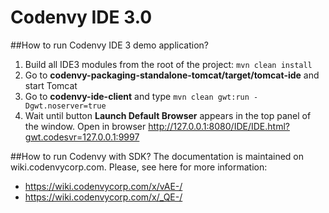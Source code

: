 # Codenvy IDE 3.0

##How to run Codenvy IDE 3 demo application?
1. Build all IDE3 modules from the root of the project:
```mvn clean install```
2. Go to **codenvy-packaging-standalone-tomcat/target/tomcat-ide** and start Tomcat
3. Go to **codenvy-ide-client** and type ```mvn clean gwt:run -Dgwt.noserver=true```
4. Wait until button **Launch Default Browser** appears in the top panel of the window.
Open in browser http://127.0.0.1:8080/IDE/IDE.html?gwt.codesvr=127.0.0.1:9997

##How to run Codenvy with SDK?
The documentation is maintained on wiki.codenvycorp.com. Please, see here for more information:
* https://wiki.codenvycorp.com/x/vAE-/
* https://wiki.codenvycorp.com/x/_QE-/

